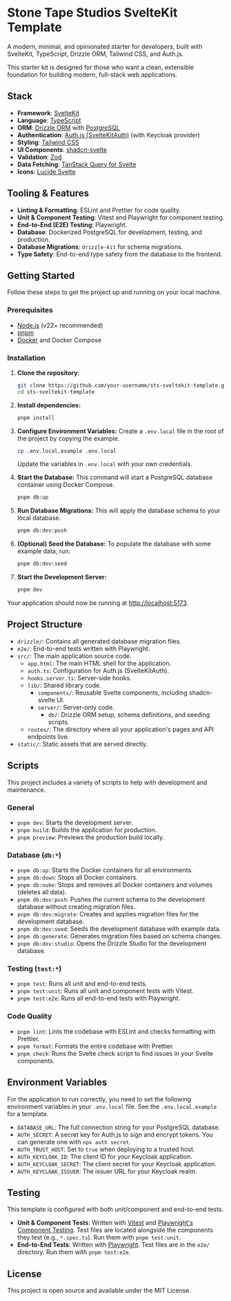 # Stone Tape Studios SvelteKit Template

A modern, minimal, and opinionated starter for developers, built with SvelteKit, TypeScript, Drizzle ORM, Tailwind CSS, and Auth.js.

This starter kit is designed for those who want a clean, extensible foundation for building modern, full-stack web applications.

## Stack

- **Framework**: [SvelteKit](https://kit.svelte.dev/)
- **Language**: [TypeScript](https://www.typescriptlang.org/)
- **ORM**: [Drizzle ORM](https://orm.drizzle.team/) with [PostgreSQL](https://www.postgresql.org/)
- **Authentication**: [Auth.js (SvelteKitAuth)](https://authjs.dev/) (with Keycloak provider)
- **Styling**: [Tailwind CSS](https://tailwindcss.com/)
- **UI Components**: [shadcn-svelte](https://www.shadcn-svelte.com/)
- **Validation**: [Zod](https://zod.dev/)
- **Data Fetching**: [TanStack Query for Svelte](https://tanstack.com/query/latest/docs/svelte/overview)
- **Icons**: [Lucide Svelte](https://lucide.dev/guide/packages/lucide-svelte)

## Tooling & Features

- **Linting & Formatting**: ESLint and Prettier for code quality.
- **Unit & Component Testing**: Vitest and Playwright for component testing.
- **End-to-End (E2E) Testing**: Playwright.
- **Database**: Dockerized PostgreSQL for development, testing, and production.
- **Database Migrations**: `drizzle-kit` for schema migrations.
- **Type Safety**: End-to-end type safety from the database to the frontend.

## Getting Started

Follow these steps to get the project up and running on your local machine.

### Prerequisites

- [Node.js](https://nodejs.org/en) (v22+ recommended)
- [pnpm](https://pnpm.io/installation)
- [Docker](https://docs.docker.com/get-docker/) and Docker Compose

### Installation

1.  **Clone the repository:**

    ```bash
    git clone https://github.com/your-username/sts-sveltekit-template.git
    cd sts-sveltekit-template
    ```

2.  **Install dependencies:**

    ```bash
    pnpm install
    ```

3.  **Configure Environment Variables:**
    Create a `.env.local` file in the root of the project by copying the example.

    ```bash
    cp .env.local.example .env.local
    ```

    Update the variables in `.env.local` with your own credentials.

4.  **Start the Database:**
    This command will start a PostgreSQL database container using Docker Compose.

    ```bash
    pnpm db:up
    ```

5.  **Run Database Migrations:**
    This will apply the database schema to your local database.

    ```bash
    pnpm db:dev:push
    ```

6.  **(Optional) Seed the Database:**
    To populate the database with some example data, run:

    ```bash
    pnpm db:dev:seed
    ```

7.  **Start the Development Server:**
    ```bash
    pnpm dev
    ```

Your application should now be running at [http://localhost:5173](http://localhost:5173).

## Project Structure

- `drizzle/`: Contains all generated database migration files.
- `e2e/`: End-to-end tests written with Playwright.
- `src/`: The main application source code.
  - `app.html`: The main HTML shell for the application.
  - `auth.ts`: Configuration for Auth.js (SvelteKitAuth).
  - `hooks.server.ts`: Server-side hooks.
  - `lib/`: Shared library code.
    - `components/`: Reusable Svelte components, including shadcn-svelte UI.
    - `server/`: Server-only code.
      - `db/`: Drizzle ORM setup, schema definitions, and seeding scripts.
  - `routes/`: The directory where all your application's pages and API endpoints live.
- `static/`: Static assets that are served directly.

## Scripts

This project includes a variety of scripts to help with development and maintenance.

### General

- `pnpm dev`: Starts the development server.
- `pnpm build`: Builds the application for production.
- `pnpm preview`: Previews the production build locally.

### Database (`db:*`)

- `pnpm db:up`: Starts the Docker containers for all environments.
- `pnpm db:down`: Stops all Docker containers.
- `pnpm db:nuke`: Stops and removes all Docker containers and volumes (deletes all data).
- `pnpm db:dev:push`: Pushes the current schema to the development database without creating migration files.
- `pnpm db:dev:migrate`: Creates and applies migration files for the development database.
- `pnpm db:dev:seed`: Seeds the development database with example data.
- `pnpm db:generate`: Generates migration files based on schema changes.
- `pnpm db:dev:studio`: Opens the Drizzle Studio for the development database.

### Testing (`test:*`)

- `pnpm test`: Runs all unit and end-to-end tests.
- `pnpm test:unit`: Runs all unit and component tests with Vitest.
- `pnpm test:e2e`: Runs all end-to-end tests with Playwright.

### Code Quality

- `pnpm lint`: Lints the codebase with ESLint and checks formatting with Prettier.
- `pnpm format`: Formats the entire codebase with Prettier.
- `pnpm check`: Runs the Svelte check script to find issues in your Svelte components.

## Environment Variables

For the application to run correctly, you need to set the following environment variables in your `.env.local` file. See the `.env.local.example` for a template.

- `DATABASE_URL`: The full connection string for your PostgreSQL database.
- `AUTH_SECRET`: A secret key for Auth.js to sign and encrypt tokens. You can generate one with `npx auth secret`.
- `AUTH_TRUST_HOST`: Set to `true` when deploying to a trusted host.
- `AUTH_KEYCLOAK_ID`: The client ID for your Keycloak application.
- `AUTH_KEYCLOAK_SECRET`: The client secret for your Keycloak application.
- `AUTH_KEYCLOAK_ISSUER`: The issuer URL for your Keycloak realm.

## Testing

This template is configured with both unit/component and end-to-end tests.

- **Unit & Component Tests**: Written with [Vitest](https://vitest.dev/) and [Playwright's Component Testing](https://playwright.dev/docs/intro#component-testing). Test files are located alongside the components they test (e.g., `*.spec.ts`). Run them with `pnpm test:unit`.
- **End-to-End Tests**: Written with [Playwright](https://playwright.dev/). Test files are in the `e2e/` directory. Run them with `pnpm test:e2e`.

## License

This project is open source and available under the MIT License.
